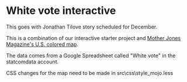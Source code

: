 White vote interactive
======================

This goes with Jonathan Tilove story scheduled for December.

This is a combination of our interactive starter project and [Mother Jones Magazine's U.S. colored map](https://github.com/motherjones/us-color-coded-map).

The data comes from a Google Spreadsheet called "White vote" in the statcomdata account.

CSS changes for the map need to be made in src\css\style_mojo.less


